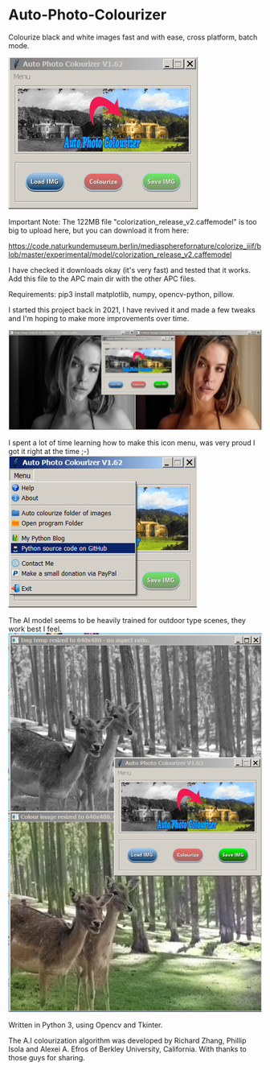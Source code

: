 # Auto-Photo-Colourizer
Colourize black and white images fast and with ease, cross platform, batch mode.

![Alt Text](https://github.com/Steve-Shambles/Auto-Photo-Colourizer/blob/main/screenshot-main-v162.png)

Important Note: The 122MB file "colorization_release_v2.caffemodel" is too big to upload here, but you can download it from here:

https://code.naturkundemuseum.berlin/mediaspherefornature/colorize_iiif/blob/master/experimental/model/colorization_release_v2.caffemodel

I have checked it downloads okay (it's very fast) and tested that it works. Add this file to the APC main dir with the other APC files.

Requirements: pip3 install matplotlib, numpy, opencv-python, pillow.


I started this project back in 2021, I have revived it and made a few tweaks and I'm hoping to make more improvements over time.

![Alt Text](https://github.com/Steve-Shambles/Auto-Photo-Colourizer/blob/main/screenshot-menu-colorizing-v162.png)


I spent a lot of time learning how to make this icon menu, was very proud I got it right at the time ;-)
![Alt Text](https://github.com/Steve-Shambles/Auto-Photo-Colourizer/blob/main/screenshot-menu-v162.png)


The AI model seems to be heavily trained for outdoor type scenes, they work best I feel.
![Alt Text](https://github.com/Steve-Shambles/Auto-Photo-Colourizer/blob/main/screenshot-deer-colourized.png)


Written in Python 3, using Opencv and Tkinter.

The A.I colourization algorithm was developed by Richard Zhang, Phillip Isola and Alexei A. Efros of Berkley University, California. 
With thanks to those guys for sharing.
